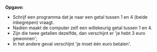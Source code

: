 **Opgave:** 

* Schrijf een programma dat je naar een getal tussen 1 en 4 (beide inbegrepen) vraagt. 
* Nadien maakt de computer zelf een willekeurig getal tussen 1 en 4. 
* Zijn die twee getallen dezelfde, dan verschijnt er 'je hebt 3 euro gewonnen'; 
* In het andere geval verschijnt 'je moet één euro betalen'. 